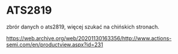 # ATS2819
zbrór danych o ats2819, więcej szukać na chińskich stronach.


https://web.archive.org/web/20201130163356/http://www.actions-semi.com/en/productview.aspx?id=231
